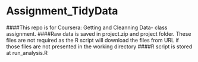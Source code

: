 # Assignment_TidyData
####This repo is for Coursera: Getting and Cleanning Data- class assignment.
####Raw data is saved in project.zip and project folder. These files are not required as the R script will download the files from URL if those files are not presented in the working directory
####R script is stored at run_analysis.R
